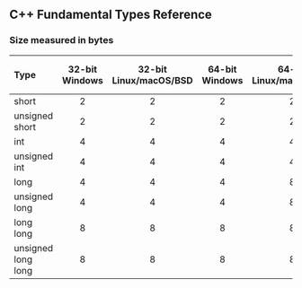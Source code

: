 ## C++ Fundamental Types Reference
### Size measured in bytes

| Type               | 32-bit Windows | 32-bit Linux/macOS/BSD | 64-bit Windows | 64-bit Linux/macOS/BSD | Printf Format Specifier |
| :----------------- | :------------: | :--------------------: | :------------: | :--------------------: | ----------------------: |
| short              |       2        |           2            |       2        |           2            |                     %hd |
| unsigned short     |       2        |           2            |       2        |           2            |                     %hu |
| int                |       4        |           4            |       4        |           4            |                      %d |
| unsigned int       |       4        |           4            |       4        |           4            |                      %u |
| long               |       4        |           4            |       4        |           8            |                     %ld |
| unsigned long      |       4        |           4            |       4        |           8            |                     %lu |
| long long          |       8        |           8            |       8        |           8            |                    %lld |
| unsigned long long |       8        |           8            |       8        |           8            |                    %llu |
